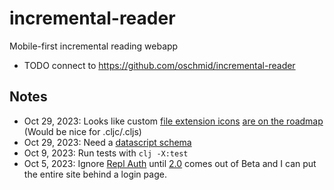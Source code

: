 # incremental-reader

Mobile-first incremental reading webapp

- TODO connect to https://github.com/oschmid/incremental-reader

## Notes
- Oct 29, 2023: Looks like custom [file extension icons](https://ask.replit.com/t/custom-file-icon/20905/2) [are on the roadmap](https://ask.replit.com/t/file-icons-extention/11574/2) (Would be nice for .cljc/.cljs)
- Oct 29, 2023: Need a [datascript schema](https://github.com/kristianmandrup/datascript-tutorial/blob/master/create_schema.md)
- Oct 9, 2023: Run tests with `clj -X:test`
- Oct 5, 2023: Ignore [Repl Auth](https://docs.replit.com/hosting/authenticating-users-repl-auth#retrieving-information-from-the-authenticated-account) until [2.0](https://docs.replit.com/hosting/repl-auth-sidebar) comes out of Beta and I can put the entire site behind a login page.